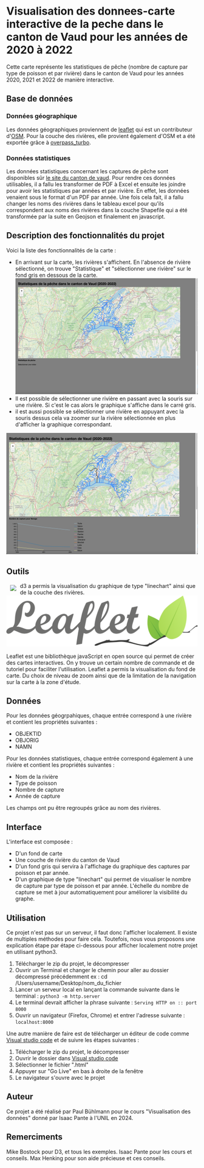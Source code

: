 # Visualisation des donnees-carte interactive de la peche dans le canton de Vaud pour les années de 2020 à 2022

Cette carte représente les statistiques de pêche (nombre de capture par type de poisson et par rivière) dans le canton de Vaud pour les années 2020, 2021 et 2022 de manière interactive. 

## Base de données
### Données géographique
Les données géographiques proviennent de [leaflet](https://leafletjs.com/) qui est un contributeur d'[OSM](https://www.openstreetmap.org/). Pour la couche des rivières, elle provient également d'OSM et a été exportée grâce à [overpass_turbo](https://overpass-turbo.eu/).
### Données statistiques
Les données statistiques concernant les captures de pêche sont disponibles sûr [le site du canton de vaud](https://www.vd.ch/environnement/biodiversite-et-paysage/peche-1#c2028692). Pour rendre ces données utilisables, il a fallu les transformer de PDF à Excel et ensuite les joindre pour avoir les statistiques par années et par rivière. En effet, les données venaient sous le format d'un PDF par année. Une fois cela fait, il a fallu changer les noms des rivières dans le tableau excel pour qu'ils correspondent aux noms des rivières dans la couche Shapefile qui a été transformée par la suite en Geojson et finalement en javascript.

## Description des fonctionnalités du projet

Voici la liste des fonctionnalités de la carte :
- En arrivant sur la carte, les rivières s'affichent. En l'absence de rivière sélectionné, on trouve "Statistique" et "sélectionner une rivière" sur le fond gris en dessous de la carte.
![](img/interface.png)
- Il est possible de sélectionner une rivière en passant avec la souris sur une rivière. Si c'est le cas alors le graphique s'affiche dans le carré gris.
- il est aussi possible se sélectionner une rivière en appuyant avec la souris dessus cela va zoomer sur la rivière sélectionnée en plus d'afficher la graphique correspondant.

![](img/exemple_utilisation.png)

## Outils

<a href="https://d3js.org"><img src="https://d3js.org/logo.svg" align="left" hspace="10" vspace="6"></a>

d3 a permis la visualisation du graphique de type "linechart" ainsi que de la couche des rivières.
![](img/leaflet.svg)

Leaflet est une bibliothèque javaScript en open source qui permet de créer des cartes interactives. On y trouve un certain nombre de commande et de tutoriel pour faciliter l'utilisation. Leaflet a permis la visualisation du fond de carte. Du choix de niveau de zoom ainsi que de la limitation de la navigation sur la carte à la zone d'étude.


## Données

Pour les données géogrpahiques, chaque entrée correspond à une rivière et contient les propriétés suivantes :
- OBJEKTID
- OBJORIG
- NAMN

Pour les données statistiques, chaque entrée correspond également à une rivière et contient les propriétés suivantes :
- Nom de la rivière
- Type de poisson
- Nombre de capture
- Année de capture

Les champs ont pu être regroupés grâce au nom des rivières.

## Interface

L'interface est composée : 
- D'un fond de carte
- Une couche de rivière du canton de Vaud
- D'un fond gris qui servira à l'affichage du graphique des captures par poisson et par année.
- D'un graphique de type "linechart" qui permet de visualiser le nombre de capture par type de poisson et par année. L'échelle du nombre de capture se met à jour automatiquement pour améliorer la visibilité du graphe. 

## Utilisation

Ce projet n'est pas sur un serveur, il faut donc l'afficher localement. Il existe de multiples méthodes pour faire cela. Toutefois, nous vous proposons une explication étape par étape ci-dessous pour afficher localement notre projet en utilisant python3.
1. Télécharger le zip du projet, le décompresser
2. Ouvrir un Terminal et changer le chemin pour aller au dossier décompressé précédemment
ex : cd /Users/username/Desktop/nom_du_fichier
3. Lancer un serveur local en lançant la commande suivante dans le terminal : `python3 -m http.server`
4. Le terminal devrait afficher la phrase suivante : `Serving HTTP on :: port 8000`
5. Ouvrir un navigateur (Firefox, Chrome) et entrer l'adresse suivante : `localhost:8000`

Une autre manière de faire est de télécharger un éditeur de code comme [Visual studio code](https://code.visualstudio.com/) et de suivre les étapes suivantes :
1. Télécharger le zip du projet, le décompresser
2. Ouvrir le dossier dans [Visual studio code](https://code.visualstudio.com/)
3. Sélectionner le fichier ".html"
4. Appuyer sur "Go Live" en bas à droite de la fenêtre
5. Le navigateur s'ouvre avec le projet 
   

## Auteur

Ce projet a été réalisé par Paul Bühlmann pour le cours "Visualisation des données" donné par Isaac Pante à l'UNIL en 2024.

## Remerciments

Mike Bostock pour D3, et tous les exemples.
Isaac Pante pour les cours et conseils.
Max Henking pour son aide précieuse et ces conseils.
